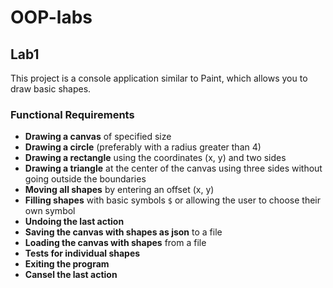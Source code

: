 # OOP-labs

## Lab1

This project is a console application similar to Paint, which allows you to draw basic shapes.

### Functional Requirements

- **Drawing a canvas** of specified size
- **Drawing a circle** (preferably with a radius greater than 4)
- **Drawing a rectangle** using the coordinates (x, y) and two sides
- **Drawing a triangle** at the center of the canvas using three sides without going outside the boundaries
- **Moving all shapes** by entering an offset (x, y)
- **Filling shapes** with basic symbols `$` or allowing the user to choose their own symbol
- **Undoing the last action**
- **Saving the canvas with shapes as json** to a file
- **Loading the canvas with shapes** from a file
- **Tests for individual shapes**
- **Exiting the program**
- **Cansel the last action**

